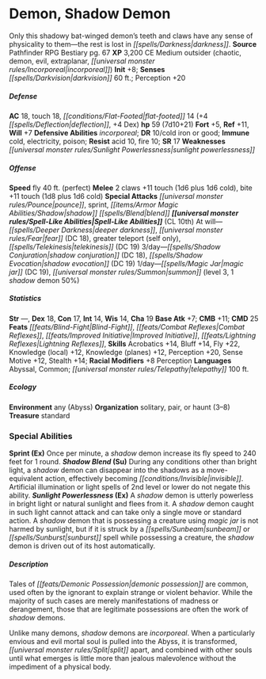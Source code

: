 ﻿---
cssclass: [monsters]
title1: Demon, Shadow Demon
desc_short: Only this shadowy bat-winged demon's teeth and claws have any sense of
  physicality to them-the rest is lost in darkness.
title2: Shadow Demon
CR: 7
sources:
- name: Pathfinder RPG Bestiary
  page: 67
  link: http://paizo.com/products/btpy8auu?Pathfinder-Roleplaying-Game-Bestiary
XP: 3200
alignment: CE
size: Medium
type: outsider
subtypes:
- chaotic
- demon
- evil
- extraplanar
- incorporeal
initiative:
  bonus: 8
senses:
  darkvision: 60
AC:
  AC: 18
  touch: 18
  flat_footed: 14
  components:
    deflection: 4
    dex: 4
HP:
  HP: 59
  long: 7d10+21
saves:
  fort: 5
  ref: 11
  will: 7
defensive_abilities:
- incorporeal
DR:
- amount: 10
  weakness: cold iron or good
immunities:
- cold
- electricity
- poison
resistances:
  acid: 10
  fire: 10
SR: 17
weaknesses:
- sunlight powerlessness
speeds:
  fly: 40
  fly_maneuverability: perfect
attacks:
  melee:
  - - text: 2 claws +11 touch (1d6 plus 1d6 cold)
      entries:
      - - damage: 1d6
        - damage: 1d6
          type: cold
      count: 2
      attack: claws
      bonus:
      - 11
      touch: true
    - text: bite +11 touch (1d8 plus 1d6 cold)
      entries:
      - - damage: 1d8
        - damage: 1d6
          type: cold
      attack: bite
      bonus:
      - 11
      touch: true
  special:
  - pounce
  - sprint
  - shadow blend
spell_like_abilities:
  entries:
  - name: deeper darkness
    source: default
    freq: At will
  - name: fear
    source: default
    freq: At will
    DC: 18
  - name: greater teleport
    source: default
    freq: At will
    other: self only
  - name: telekinesis
    source: default
    freq: At will
    DC: 19
  - name: shadow conjuration
    source: default
    freq: 3/day
    DC: 18
  - name: shadow evocation
    source: default
    freq: 3/day
    DC: 19
  - name: magic jar
    source: default
    freq: 1/day
    DC: 19
  - name: summon
    source: default
    freq: 1/day
    level: 3
    summons:
    - name: shadow demon
      amount: 1
      chance: 50%
  sources:
  - name: default
    CL: 10
ability_scores:
  STR:
  DEX: 18
  CON: 17
  INT: 14
  WIS: 14
  CHA: 19
BAB: 7
CMB: 11
CMD: 25
feats:
- name: Blind-Fight
- name: Combat Reflexes
- name: Improved Initiative
- name: Lightning Reflexes,
skills:
  Acrobatics: 14
  Bluff: 14
  Fly: 22
  Knowledge (local): 12
  Knowledge (planes): 12
  Perception: 20
  Sense Motive: 12
  Stealth: 14
  _racial_mods:
    Perception:
      _: 8
languages:
- Abyssal
- Common
- telepathy 100 ft.
ecology:
  environment: any (Abyss)
  organization: solitary, pair, or haunt (3-8)
  treasure_type: standard
special_abilities:
  Sprint (Ex): Once per minute, a shadow demon increase its fly speed to 240 feet
    for 1 round.
  Shadow Blend (Su): During any conditions other than bright light, a shadow demon
    can disappear into the shadows as a move-equivalent action, effectively becoming
    invisible. Artificial illumination or light spells of 2nd level or lower do not
    negate this ability.
  Sunlight Powerlessness (Ex): A shadow demon is utterly powerless in bright light
    or natural sunlight and flees from it. A shadow demon caught in such light cannot
    attack and can take only a single move or standard action. A shadow demon that
    is possessing a creature using magic jar is not harmed by sunlight, but if it
    is struck by a sunbeam or sunburst spell while possessing a creature, the shadow
    demon is driven out of its host automatically.
desc_long: |-
  Tales of demonic possession are common, used often by the ignorant to explain strange or violent behavior. While the majority of such cases are merely manifestations of madness or derangement, those that are legitimate possessions are often the work of shadow demons.

  Unlike many demons, shadow demons are incorporeal. When a particularly envious and evil mortal soul is pulled into the Abyss, it is transformed, split apart, and combined with other souls until what emerges is little more than jealous malevolence without the impediment of a physical body.

---

# Demon, Shadow Demon
Only this shadowy bat-winged demon’s teeth and claws have any sense of physicality to them—the rest is lost in _[[spells/Darkness|darkness]]_.
**Source** Pathfinder RPG Bestiary pg. 67
**XP** 3,200
CE Medium outsider (chaotic, demon, evil, extraplanar, _[[universal monster rules/Incorporeal|incorporeal]]_)
**Init** +8; **Senses** _[[spells/Darkvision|darkvision]]_ 60 ft.; Perception +20

##### Defense

**AC** 18, touch 18, _[[conditions/Flat-Footed|flat-footed]]_ 14 (+4 _[[spells/Deflection|deflection]]_, +4 Dex)
**hp** 59 (7d10+21)
**Fort** +5, **Ref** +11, **Will** +7
**Defensive Abilities** _incorporeal_; **DR** 10/cold iron or good; **Immune** cold, electricity, poison; **Resist** acid 10, fire 10; **SR** 17
**Weaknesses** _[[universal monster rules/Sunlight Powerlessness|sunlight powerlessness]]_

##### Offense
**Speed** fly 40 ft. (perfect)
**Melee** 2 claws +11 touch (1d6 plus 1d6 cold), bite +11 touch (1d8 plus 1d6 cold)
**Special Attacks** _[[universal monster rules/Pounce|pounce]]_, sprint, _[[items/Armor Magic Abilities/Shadow|shadow]]_ _[[spells/Blend|blend]]_
**_[[universal monster rules/Spell-Like Abilities|Spell-Like Abilities]]_** (CL 10th)
At will—_[[spells/Deeper Darkness|deeper darkness]]_, _[[universal monster rules/Fear|fear]]_ (DC 18), greater teleport (self only), _[[spells/Telekinesis|telekinesis]]_ (DC 19)
3/day—_[[spells/Shadow Conjuration|shadow conjuration]]_ (DC 18), _[[spells/Shadow Evocation|shadow evocation]]_ (DC 19)
1/day—_[[spells/Magic Jar|magic jar]]_ (DC 19), _[[universal monster rules/Summon|summon]]_ (level 3, 1 _shadow_ demon 50%)

##### Statistics
**Str** —, **Dex** 18, **Con** 17, **Int** 14, **Wis** 14, **Cha** 19
**Base Atk** +7; **CMB** +11; **CMD** 25
**Feats** _[[feats/Blind-Fight|Blind-Fight]]_, _[[feats/Combat Reflexes|Combat Reflexes]]_, _[[feats/Improved Initiative|Improved Initiative]]_, _[[feats/Lightning Reflexes|Lightning Reflexes]]_, 
**Skills** Acrobatics +14, Bluff +14, Fly +22, Knowledge (local) +12, Knowledge (planes) +12, Perception +20, Sense Motive +12, Stealth +14; **Racial Modifiers** +8 Perception
**Languages** Abyssal, Common; _[[universal monster rules/Telepathy|telepathy]]_ 100 ft.

##### Ecology

**Environment** any (Abyss)
**Organization** solitary, pair, or haunt (3–8)
**Treasure** standard

### Special Abilities
**Sprint (Ex)** Once per minute, a _shadow_ demon increase its fly speed to 240 feet for 1 round.
**_Shadow_ _Blend_ (Su)** During any conditions other than bright light, a _shadow_ demon can disappear into the shadows as a move-equivalent action, effectively becoming _[[conditions/Invisible|invisible]]_. Artificial illumination or light spells of 2nd level or lower do not negate this ability.
**_Sunlight Powerlessness_ (Ex)** A _shadow_ demon is utterly powerless in bright light or natural sunlight and flees from it. A _shadow_ demon caught in such light cannot attack and can take only a single move or standard action. A _shadow_ demon that is possessing a creature using _magic jar_ is not harmed by sunlight, but if it is struck by a _[[spells/Sunbeam|sunbeam]]_ or _[[spells/Sunburst|sunburst]]_ spell while possessing a creature, the _shadow_ demon is driven out of its host automatically.

##### Description

Tales of _[[feats/Demonic Possession|demonic possession]]_ are common, used often by the ignorant to explain strange or violent behavior. While the majority of such cases are merely manifestations of madness or derangement, those that are legitimate possessions are often the work of _shadow_ demons.

Unlike many demons, _shadow_ demons are _incorporeal_. When a particularly envious and evil mortal soul is pulled into the Abyss, it is transformed, _[[universal monster rules/Split|split]]_ apart, and combined with other souls until what emerges is little more than jealous malevolence without the impediment of a physical body.